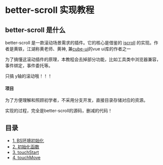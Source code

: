 # better-scroll 实现教程

## better-scroll 是什么

better-scroll 是一款滚动场景需求的插件。它的核心是借鉴的 [iscroll](https://github.com/cubiq/iscroll) 的实现。作者是黄轶，江湖称黄老师、黄神, 兼[cube-ui](https://github.com/didi/cube-ui)的vue ui库的作者之一

为了搞懂这滚动插件的原理，本教程会去掉部分功能，比如工具类中浏览器兼容，事件绑定，事件委托等。

只搞 y轴的滚动哦！！！


#### 项目
为了方便理解和照顾初学者，不采用分支开发，直接目录存储对应的资源。

实现的过程，完全是better-scroll的源码，删减的代码！

## 目录
* [1. BS环境初始化](https://github.com/ljcGitHub/better-scroll/blob/master/demo01)
* [2. 初始化函数](https://github.com/ljcGitHub/better-scroll/blob/master/demo02)
* [3. touchStart](https://github.com/ljcGitHub/better-scroll/blob/master/demo03)
* [4. touchMove](https://github.com/ljcGitHub/better-scroll/blob/master/demo04)
 


